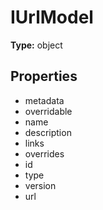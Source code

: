 # IUrlModel


**Type:** object

## Properties
* metadata
* overridable
* name
* description
* links
* overrides
* id
* type
* version
* url
